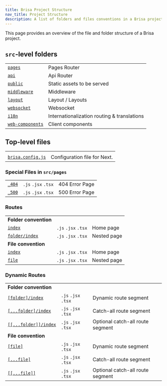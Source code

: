 ```yaml
---
title: Brisa Project Structure
nav_title: Project Structure
description: A list of folders and files conventions in a Brisa project
---
```


This page provides an overview of the file and folder structure of a Brisa project.

## `src`-level folders

|                                                                                      |                                             |
| ------------------------------------------------------------------------------------ | ------------------------------------------- |
| [`pages`](/docs/building-your-application/routing#pages)                             | Pages Router                                |
| [`api`](/docs/building-your-application/routing#api)                                 | Api Router                                  |
| [`public`](/docs/building-your-application/optimizing/static-assets)                 | Static assets to be served                  |
| [`middleware`](/docs/building-your-application/configuring/middleware)               | Middleware                                  |
| [`layout`](/docs/building-your-application/configuring/layout)                       | Layout / Layouts                            |
| [`websocket`](/docs/building-your-application/configuring/websocket)                 | Websocket                                   |
| [`i18n`](/docs/building-your-application/configuring/i18n)                           | Internationalization routing & translations |
| [`web-components`](/docs/building-your-application/component-details/web-components) | Client components                           |

## Top-level files

|                                                              |                              |
| ------------------------------------------------------------ | ---------------------------- |
|                                                              |                              |
| [`brisa.config.js`](/docs/app/api-reference/brisa-config-js) | Configuration file for Next. |

### Special Files in `src/pages`

|                                                                               |                     |                |
| ----------------------------------------------------------------------------- | ------------------- | -------------- |
| [`_404`](/docs/pages/building-your-application/routing/custom-error#404-page) | `.js` `.jsx` `.tsx` | 404 Error Page |
| [`_500`](/docs/pages/building-your-application/routing/custom-error#500-page) | `.js` `.jsx` `.tsx` | 500 Error Page |

### Routes

|                                                                                                |                     |             |
| ---------------------------------------------------------------------------------------------- | ------------------- | ----------- |
| **Folder convention**                                                                          |                     |             |
| [`index`](/docs/pages/building-your-application/routing/pages-and-layouts#index-routes)        | `.js` `.jsx` `.tsx` | Home page   |
| [`folder/index`](/docs/pages/building-your-application/routing/pages-and-layouts#index-routes) | `.js` `.jsx` `.tsx` | Nested page |
| **File convention**                                                                            |                     |             |
| [`index`](/docs/pages/building-your-application/routing/pages-and-layouts#index-routes)        | `.js` `.jsx` `.tsx` | Home page   |
| [`file`](/docs/pages/building-your-application/routing/pages-and-layouts)                      | `.js` `.jsx` `.tsx` | Nested page |

### Dynamic Routes

|                                                                                                                   |                     |                                  |
| ----------------------------------------------------------------------------------------------------------------- | ------------------- | -------------------------------- |
| **Folder convention**                                                                                             |                     |                                  |
| [`[folder]/index`](/docs/pages/building-your-application/routing/dynamic-routes)                                  | `.js` `.jsx` `.tsx` | Dynamic route segment            |
| [`[...folder]/index`](/docs/pages/building-your-application/routing/dynamic-routes#catch-all-segments)            | `.js` `.jsx` `.tsx` | Catch-all route segment          |
| [`[[...folder]]/index`](/docs/pages/building-your-application/routing/dynamic-routes#optional-catch-all-segments) | `.js` `.jsx` `.tsx` | Optional catch-all route segment |
| **File convention**                                                                                               |                     |                                  |
| [`[file]`](/docs/pages/building-your-application/routing/dynamic-routes)                                          | `.js` `.jsx` `.tsx` | Dynamic route segment            |
| [`[...file]`](/docs/pages/building-your-application/routing/dynamic-routes#catch-all-segments)                    | `.js` `.jsx` `.tsx` | Catch-all route segment          |
| [`[[...file]]`](/docs/pages/building-your-application/routing/dynamic-routes#optional-catch-all-segments)         | `.js` `.jsx` `.tsx` | Optional catch-all route segment |
